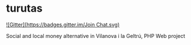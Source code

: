 turutas
=======
[![Gitter](https://badges.gitter.im/Join Chat.svg)](https://gitter.im/ginsen/turutas?utm_source=badge&utm_medium=badge&utm_campaign=pr-badge&utm_content=badge)

Social and local money alternative in Vilanova i la Geltrú, PHP Web project
